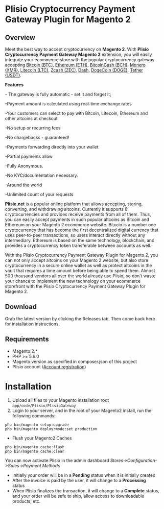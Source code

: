 # Plisio Сryptocurrency Payment Gateway Plugin for Magento 2

<h2>Overview</h2>
<p dir="ltr"><span>Meet the best way to accept cryptocurrency on <strong>Magento 2</strong>. With <strong>Plisio Сryptocurrency Payment Gateway Magento 2</strong> extension, you will easily integrate your ecommerce store with the popular cryptocurrency gateway accepting <a href="https://plisio.net/accept-bitcoin?utm_source=github-magento" target="_blank">Bitcoin (BTC)</a>, <a href="https://plisio.net/accept-ethereum?utm_source=github-magento" target="_blank">Ethereum (ETH)</a>, <a href="https://plisio.net/accept-bitcoin-cash?utm_source=github-magento" target="_blank">BitcoinCash (BCH)</a>, <a href="https://plisio.net/accept-monero?utm_source=github-magento" target="_blank">Monero (XMR)</a>, <a href="https://plisio.net/accept-litecoin?utm_source=github-magento" target="_blank">Litecoin (LTC)</a>, <a href="https://plisio.net/accept-zcash?utm_source=github-magento" target="_blank">Zcash (ZEC)</a>, <a href="https://plisio.net/accept-dash?utm_source=github-magento" target="_blank">Dash</a>, <a href="https://plisio.net/accept-dogecoin?utm_source=github-magento" target="_blank">DogeCoin (DOGE)</a>, <a href="https://plisio.net/accept-usdt?utm_source=github-magento" target="_blank">Tether (USDT)</a>.

<p dir="ltr"><strong>Features</strong></p>

<p>- The gateway is fully automatic - set it and forget it;</p>
<p>-Payment amount is calculated using real-time exchange rates</p>
<p>-Your customers can select to pay with Bitcoin, Litecoin, Ethereum and other altcoins at checkout</p>
<p>-No setup or recurring fees</p>
<p>-No chargebacks - guaranteed!</p>
<p>-Payments forwarding directly into your wallet</p>
<p>-Partial payments allow</p>
<p>-Fully Anonymous.</p>
<p>-No KYC/documentation necessary.</p>
<p>-Around the world</p>
<p>-Unlimited count of your requests</p>

<p dir="ltr"><span><a href="https://plisio.net/?utm_source=github-magento" target="_blank"><strong>Plisio.net</strong></a> is a popular online platform that allows accepting, storing, converting, and withdrawing altcoins. Currently it supports 8 cryptocurrencies and provides receive payments from all of them. Thus, you can easily accept payments in such popular altcoins as Bitcoin and Ethereum on your Magento 2 ecommerce website. Bitcoin is a number one cryptocurrency that has become the first decentralized digital currency that uses peer-to-peer transactions, so users interact directly without any intermediary. Ethereum is based on the same technology, blockchain, and provides a cryptocurrency token transferable between accounts as well. </span></p>
<p dir="ltr"><span>With the Plisio Сryptocurrency Payment Gateway Plugin for Magento 2, you can not only accept altcoins on your Magento 2 website, but also store cryptocurrency in a secure online wallet as well as protect altcoins in the vault that requires a time amount before being able to spend them. Almost 500 thousand vendors all over the world already use Plisio, so don't waste your chance to implement the new technology on your ecommerce storefront with the Plisio Сryptocurrency Payment Gateway Plugin for Magento 2.</span></p>

<h2>Download</h2>
Grab the latest version by clicking the Releases tab. Then come back here for installation instructions.

## Requirements

- Magento 2.*
- PHP >= 5.6.0
- Magento version as specified in composer.json of this project
- Plisio account (<a href="https://plisio.net/account/signup?utm_source=github-magento" target="_blank">Account registration</a>)

# Installation

1. Upload all files to your Magento installation root `app/code/Plisio/PlisioGateway`
2. Login to your server, and in the root of your Magento2 install, run the following commands:

```
php bin/magento setup:upgrade
php bin/magento deploy:mode:set production 
```

* Flush your Magento2 Caches

```
php bin/magento cache:flush
php bin/magento cache:clean
```

You can now activate Plisio in the admin dashboard *Stores->Configuration->Sales->Payment Methods*


 * Initially your order will be in a **Pending** status when it is initially created
 * After the invoice is paid by the user, it will change to a **Processing** status
 * When Plisio finalizes the transaction, it will change to a **Complete** status, and your order will be safe to ship, allow access to downloadable products, etc.
